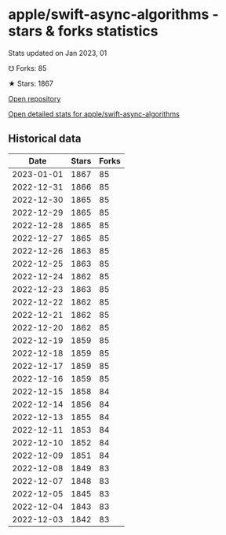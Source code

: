 # apple/swift-async-algorithms - stars & forks statistics

Stats updated on Jan 2023, 01

☋ Forks: 85

★ Stars: 1867

[Open repository](https://github.com/apple/swift-async-algorithms)

[Open detailed stats for apple/swift-async-algorithms](https://reviewgithub.com/rep/apple/swift-async-algorithms)

## Historical data
| Date | Stars | Forks |
|------|-------|-------|
| 2023-01-01 | 1867 | 85 | 
| 2022-12-31 | 1866 | 85 | 
| 2022-12-30 | 1865 | 85 | 
| 2022-12-29 | 1865 | 85 | 
| 2022-12-28 | 1865 | 85 | 
| 2022-12-27 | 1865 | 85 | 
| 2022-12-26 | 1863 | 85 | 
| 2022-12-25 | 1863 | 85 | 
| 2022-12-24 | 1862 | 85 | 
| 2022-12-23 | 1863 | 85 | 
| 2022-12-22 | 1862 | 85 | 
| 2022-12-21 | 1862 | 85 | 
| 2022-12-20 | 1862 | 85 | 
| 2022-12-19 | 1859 | 85 | 
| 2022-12-18 | 1859 | 85 | 
| 2022-12-17 | 1859 | 85 | 
| 2022-12-16 | 1859 | 85 | 
| 2022-12-15 | 1858 | 84 | 
| 2022-12-14 | 1856 | 84 | 
| 2022-12-13 | 1855 | 84 | 
| 2022-12-11 | 1853 | 84 | 
| 2022-12-10 | 1852 | 84 | 
| 2022-12-09 | 1851 | 84 | 
| 2022-12-08 | 1849 | 83 | 
| 2022-12-07 | 1848 | 83 | 
| 2022-12-05 | 1845 | 83 | 
| 2022-12-04 | 1843 | 83 | 
| 2022-12-03 | 1842 | 83 | 

